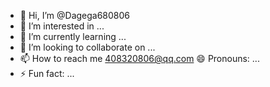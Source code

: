 - 👋 Hi, I’m @Dagega680806
- 👀 I’m interested in ...
- 🌱 I’m currently learning ...
- 💞️ I’m looking to collaborate on ...
- 📫 How to reach me 408320806@qq.com
😄 Pronouns: ...
- ⚡ Fun fact: ...

<!---
Dagega680806/Dagega680806 is a ✨ special ✨ repository because its `README.md` (this file) appears on your GitHub profile.
You can click the Preview link to take a look at your changes.
--->
